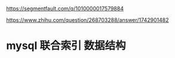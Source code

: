 
<https://segmentfault.com/q/1010000017579884>

<https://www.zhihu.com/question/268703288/answer/1742901482>

# mysql 联合索引 数据结构


